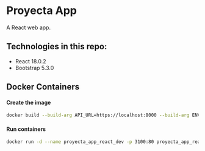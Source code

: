 # Proyecta App
A React web app.

## Technologies in this repo:
* React 18.0.2
* Bootstrap 5.3.0

## Docker Containers
#### Create the image
```sh
docker build --build-arg API_URL=https://localhost:8000 --build-arg ENVIRONMENT=development -t proyecta_app_react_dev:latest .
```

#### Run containers
```sh
docker run -d --name proyecta_app_react_dev -p 3100:80 proyecta_app_react_dev
```
